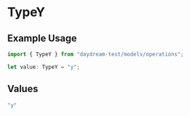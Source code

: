 # TypeY

## Example Usage

```typescript
import { TypeY } from "daydream-test/models/operations";

let value: TypeY = "y";
```

## Values

```typescript
"y"
```